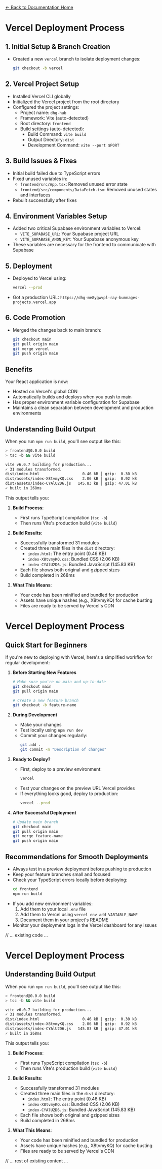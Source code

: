 [← Back to Documentation Home](../../../README.md)

# Vercel Deployment Process

## 1. Initial Setup & Branch Creation
- Created a new `vercel` branch to isolate deployment changes:
  ```bash
  git checkout -b vercel
  ```

## 2. Vercel Project Setup
- Installed Vercel CLI globally
- Initialized the Vercel project from the root directory
- Configured the project settings:
  - Project name: `dhg-hub`
  - Framework: Vite (auto-detected)
  - Root directory: `frontend`
  - Build settings (auto-detected):
    - Build Command: `vite build`
    - Output Directory: `dist`
    - Development Command: `vite --port $PORT`

## 3. Build Issues & Fixes
- Initial build failed due to TypeScript errors
- Fixed unused variables in:
  - `frontend/src/App.tsx`: Removed unused error state
  - `frontend/src/components/DataFetch.tsx`: Removed unused states and interfaces
- Rebuilt successfully after fixes

## 4. Environment Variables Setup
- Added two critical Supabase environment variables to Vercel:
  - `VITE_SUPABASE_URL`: Your Supabase project URL
  - `VITE_SUPABASE_ANON_KEY`: Your Supabase anonymous key
- These variables are necessary for the frontend to communicate with Supabase

## 5. Deployment
- Deployed to Vercel using:
  ```bash
  vercel --prod
  ```
- Got a production URL: `https://dhg-me8ygwvpl-ray-bunnages-projects.vercel.app`

## 6. Code Promotion
- Merged the changes back to main branch:
  ```bash
  git checkout main
  git pull origin main
  git merge vercel
  git push origin main
  ```

## Benefits
Your React application is now:
- Hosted on Vercel's global CDN
- Automatically builds and deploys when you push to main
- Has proper environment variable configuration for Supabase
- Maintains a clean separation between development and production environments

## Understanding Build Output
When you run `npm run build`, you'll see output like this:
```bash
> frontend@0.0.0 build
> tsc -b && vite build

vite v6.0.7 building for production...
✓ 31 modules transformed.
dist/index.html                   0.46 kB │ gzip:  0.30 kB
dist/assets/index-X8tvmyKQ.css    2.06 kB │ gzip:  0.92 kB
dist/assets/index-CYAlU2D6.js   145.83 kB │ gzip: 47.01 kB
✓ built in 268ms
```

This output tells you:
1. **Build Process**:
   - First runs TypeScript compilation (`tsc -b`)
   - Then runs Vite's production build (`vite build`)

2. **Build Results**:
   - Successfully transformed 31 modules
   - Created three main files in the `dist` directory:
     - `index.html`: The entry point (0.46 KB)
     - `index-X8tvmyKQ.css`: Bundled CSS (2.06 KB)
     - `index-CYAlU2D6.js`: Bundled JavaScript (145.83 KB)
   - Each file shows both original and gzipped sizes
   - Build completed in 268ms

3. **What This Means**:
   - Your code has been minified and bundled for production
   - Assets have unique hashes (e.g., X8tvmyKQ) for cache busting
   - Files are ready to be served by Vercel's CDN

# Vercel Deployment Process

## Quick Start for Beginners
If you're new to deploying with Vercel, here's a simplified workflow for regular development:

1. **Before Starting New Features**
   ```bash
   # Make sure you're on main and up-to-date
   git checkout main
   git pull origin main
   
   # Create a new feature branch
   git checkout -b feature-name
   ```

2. **During Development**
   - Make your changes
   - Test locally using `npm run dev`
   - Commit your changes regularly:
     ```bash
     git add .
     git commit -m "Description of changes"
     ```

3. **Ready to Deploy?**
   - First, deploy to a preview environment:
     ```bash
     vercel
     ```
   - Test your changes on the preview URL Vercel provides
   - If everything looks good, deploy to production:
     ```bash
     vercel --prod
     ```

4. **After Successful Deployment**
   ```bash
   # Update main branch
   git checkout main
   git pull origin main
   git merge feature-name
   git push origin main
   ```

## Recommendations for Smooth Deployments
- Always test in a preview deployment before pushing to production
- Keep your feature branches small and focused
- Check your TypeScript errors locally before deploying:
  ```bash
  cd frontend
  npm run build
  ```
- If you add new environment variables:
  1. Add them to your local `.env` file
  2. Add them to Vercel using `vercel env add VARIABLE_NAME`
  3. Document them in your project's README
- Monitor your deployment logs in the Vercel dashboard for any issues

// ... existing code ...


# Vercel Deployment Process

## Understanding Build Output
When you run `npm run build`, you'll see output like this:
```bash
> frontend@0.0.0 build
> tsc -b && vite build

vite v6.0.7 building for production...
✓ 31 modules transformed.
dist/index.html                   0.46 kB │ gzip:  0.30 kB
dist/assets/index-X8tvmyKQ.css    2.06 kB │ gzip:  0.92 kB
dist/assets/index-CYAlU2D6.js   145.83 kB │ gzip: 47.01 kB
✓ built in 268ms
```

This output tells you:
1. **Build Process**:
   - First runs TypeScript compilation (`tsc -b`)
   - Then runs Vite's production build (`vite build`)

2. **Build Results**:
   - Successfully transformed 31 modules
   - Created three main files in the `dist` directory:
     - `index.html`: The entry point (0.46 KB)
     - `index-X8tvmyKQ.css`: Bundled CSS (2.06 KB)
     - `index-CYAlU2D6.js`: Bundled JavaScript (145.83 KB)
   - Each file shows both original and gzipped sizes
   - Build completed in 268ms

3. **What This Means**:
   - Your code has been minified and bundled for production
   - Assets have unique hashes (e.g., X8tvmyKQ) for cache busting
   - Files are ready to be served by Vercel's CDN

// ... rest of existing content ...